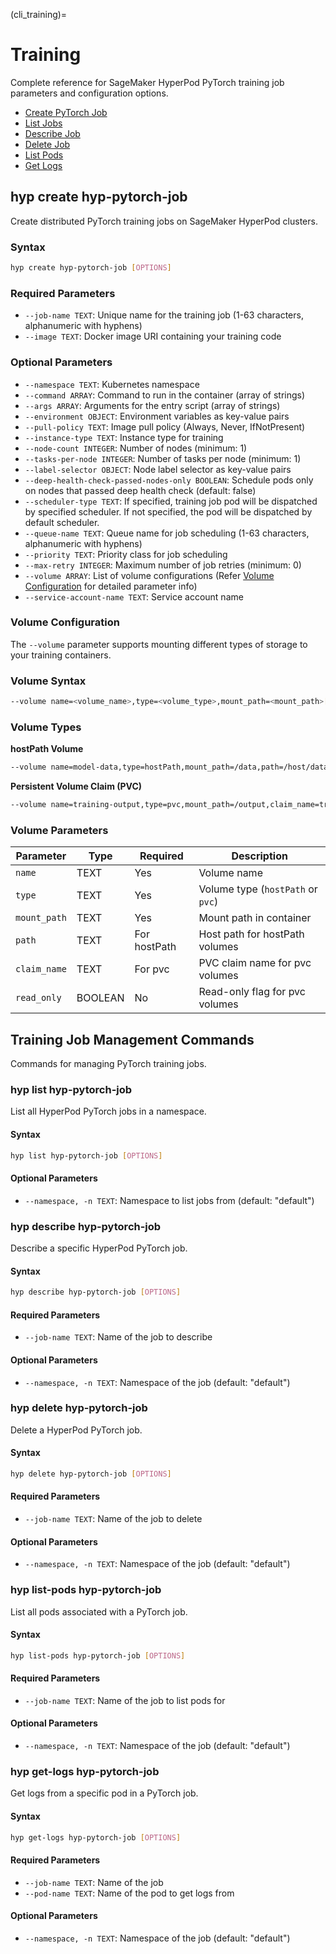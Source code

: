(cli_training)=


# Training

Complete reference for SageMaker HyperPod PyTorch training job parameters and configuration options.

* [Create PyTorch Job](#hyp-create-hyp-pytorch-job)
* [List Jobs](#hyp-list-hyp-pytorch-job)
* [Describe Job](#hyp-describe-hyp-pytorch-job)
* [Delete Job](#hyp-delete-hyp-pytorch-job)
* [List Pods](#hyp-list-pods-hyp-pytorch-job)
* [Get Logs](#hyp-get-logs-hyp-pytorch-job)


## hyp create hyp-pytorch-job

Create distributed PyTorch training jobs on SageMaker HyperPod clusters.

### Syntax

```bash
hyp create hyp-pytorch-job [OPTIONS]
```

### Required Parameters

- `--job-name TEXT`: Unique name for the training job (1-63 characters, alphanumeric with hyphens)
- `--image TEXT`: Docker image URI containing your training code

### Optional Parameters

- `--namespace TEXT`: Kubernetes namespace
- `--command ARRAY`: Command to run in the container (array of strings)
- `--args ARRAY`: Arguments for the entry script (array of strings)
- `--environment OBJECT`: Environment variables as key-value pairs
- `--pull-policy TEXT`: Image pull policy (Always, Never, IfNotPresent)
- `--instance-type TEXT`: Instance type for training
- `--node-count INTEGER`: Number of nodes (minimum: 1)
- `--tasks-per-node INTEGER`: Number of tasks per node (minimum: 1)
- `--label-selector OBJECT`: Node label selector as key-value pairs
- `--deep-health-check-passed-nodes-only BOOLEAN`: Schedule pods only on nodes that passed deep health check (default: false)
- `--scheduler-type TEXT`: If specified, training job pod will be dispatched by specified scheduler. If not specified, the pod will be dispatched by default scheduler.
- `--queue-name TEXT`: Queue name for job scheduling (1-63 characters, alphanumeric with hyphens)
- `--priority TEXT`: Priority class for job scheduling
- `--max-retry INTEGER`: Maximum number of job retries (minimum: 0)
- `--volume ARRAY`: List of volume configurations (Refer [Volume Configuration](#volume-configuration) for detailed parameter info)
- `--service-account-name TEXT`: Service account name

### Volume Configuration

The `--volume` parameter supports mounting different types of storage to your training containers.

### Volume Syntax

```bash
--volume name=<volume_name>,type=<volume_type>,mount_path=<mount_path>[,additional_options]
```

### Volume Types

**hostPath Volume**
```bash
--volume name=model-data,type=hostPath,mount_path=/data,path=/host/data
```

**Persistent Volume Claim (PVC)**
```bash
--volume name=training-output,type=pvc,mount_path=/output,claim_name=training-pvc,read_only=false
```

### Volume Parameters

| Parameter | Type | Required | Description |
|-----------|------|----------|-------------|
| `name` | TEXT | Yes | Volume name |
| `type` | TEXT | Yes | Volume type (`hostPath` or `pvc`) |
| `mount_path` | TEXT | Yes | Mount path in container |
| `path` | TEXT | For hostPath | Host path for hostPath volumes |
| `claim_name` | TEXT | For pvc | PVC claim name for pvc volumes |
| `read_only` | BOOLEAN | No | Read-only flag for pvc volumes |

## Training Job Management Commands

Commands for managing PyTorch training jobs.

### hyp list hyp-pytorch-job

List all HyperPod PyTorch jobs in a namespace.

#### Syntax

```bash
hyp list hyp-pytorch-job [OPTIONS]
```

#### Optional Parameters

- `--namespace, -n TEXT`: Namespace to list jobs from (default: "default")

### hyp describe hyp-pytorch-job

Describe a specific HyperPod PyTorch job.

#### Syntax

```bash
hyp describe hyp-pytorch-job [OPTIONS]
```

#### Required Parameters

- `--job-name TEXT`: Name of the job to describe

#### Optional Parameters

- `--namespace, -n TEXT`: Namespace of the job (default: "default")

### hyp delete hyp-pytorch-job

Delete a HyperPod PyTorch job.

#### Syntax

```bash
hyp delete hyp-pytorch-job [OPTIONS]
```

#### Required Parameters

- `--job-name TEXT`: Name of the job to delete

#### Optional Parameters

- `--namespace, -n TEXT`: Namespace of the job (default: "default")

### hyp list-pods hyp-pytorch-job

List all pods associated with a PyTorch job.

#### Syntax

```bash
hyp list-pods hyp-pytorch-job [OPTIONS]
```

#### Required Parameters

- `--job-name TEXT`: Name of the job to list pods for

#### Optional Parameters

- `--namespace, -n TEXT`: Namespace of the job (default: "default")

### hyp get-logs hyp-pytorch-job

Get logs from a specific pod in a PyTorch job.

#### Syntax

```bash
hyp get-logs hyp-pytorch-job [OPTIONS]
```

#### Required Parameters

- `--job-name TEXT`: Name of the job
- `--pod-name TEXT`: Name of the pod to get logs from

#### Optional Parameters

- `--namespace, -n TEXT`: Namespace of the job (default: "default")
